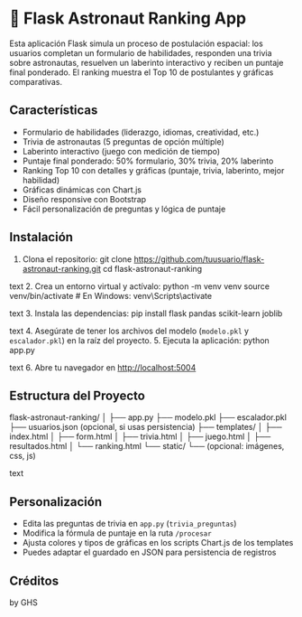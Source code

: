 # 🚀 Flask Astronaut Ranking App

Esta aplicación Flask simula un proceso de postulación espacial: los usuarios completan un formulario de habilidades, responden una trivia sobre astronautas, resuelven un laberinto interactivo y reciben un puntaje final ponderado. El ranking muestra el Top 10 de postulantes y gráficas comparativas.

## Características
- Formulario de habilidades (liderazgo, idiomas, creatividad, etc.)
- Trivia de astronautas (5 preguntas de opción múltiple)
- Laberinto interactivo (juego con medición de tiempo)
- Puntaje final ponderado: 50% formulario, 30% trivia, 20% laberinto
- Ranking Top 10 con detalles y gráficas (puntaje, trivia, laberinto, mejor habilidad)
- Gráficas dinámicas con Chart.js
- Diseño responsive con Bootstrap
- Fácil personalización de preguntas y lógica de puntaje

## Instalación
1. Clona el repositorio:
git clone https://github.com/tuusuario/flask-astronaut-ranking.git
cd flask-astronaut-ranking

text
2. Crea un entorno virtual y actívalo:
python -m venv venv
source venv/bin/activate # En Windows: venv\Scripts\activate

text
3. Instala las dependencias:
pip install flask pandas scikit-learn joblib

text
4. Asegúrate de tener los archivos del modelo (`modelo.pkl` y `escalador.pkl`) en la raíz del proyecto.
5. Ejecuta la aplicación:
python app.py

text
6. Abre tu navegador en [http://localhost:5004](http://localhost:5004)

## Estructura del Proyecto
flask-astronaut-ranking/
│
├── app.py
├── modelo.pkl
├── escalador.pkl
├── usuarios.json (opcional, si usas persistencia)
├── templates/
│ ├── index.html
│ ├── form.html
│ ├── trivia.html
│ ├── juego.html
│ ├── resultados.html
│ └── ranking.html
└── static/
└── (opcional: imágenes, css, js)

text

## Personalización
- Edita las preguntas de trivia en `app.py` (`trivia_preguntas`)
- Modifica la fórmula de puntaje en la ruta `/procesar`
- Ajusta colores y tipos de gráficas en los scripts Chart.js de los templates
- Puedes adaptar el guardado en JSON para persistencia de registros

## Créditos
by GHS 

